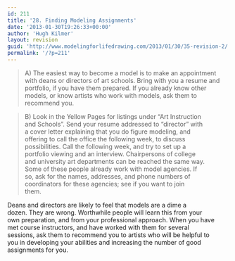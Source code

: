 ```yaml
---
id: 211
title: '28. Finding Modeling Assignments'
date: '2013-01-30T19:26:33+00:00'
author: 'Hugh Kilmer'
layout: revision
guid: 'http://www.modelingforlifedrawing.com/2013/01/30/35-revision-2/'
permalink: '/?p=211'
---
```


> A) The easiest way to become a model is to make an appointment with deans or directors of art schools. Bring with you a resume and portfolio, if you have them prepared. If you already know other models, or know artists who work with models, ask them to recommend you.

> B) Look in the Yellow Pages for listings under “Art Instruction  
> and Schools”. Send your resume addressed to “director” with  
> a cover letter explaining that you do figure modeling, and  
> offering to call the office the following week, to discuss  
> possibilities. Call the following week, and try to set up a  
> portfolio viewing and an interview. Chairpersons of college  
> and university art departments can be reached the same way.  
> Some of these people already work with model agencies. If  
> so, ask for the names, addresses, and phone numbers of  
> coordinators for these agencies; see if you want to join  
> them.

Deans and directors are likely to feel that models are a dime a  
dozen. They are wrong. Worthwhile people will learn this from your  
own preparation, and from your professional approach. When you have  
met course instructors, and have worked with them for several  
sessions, ask them to recommend you to artists who will be helpful to  
you in developing your abilities and increasing the number of good  
assignments for you.